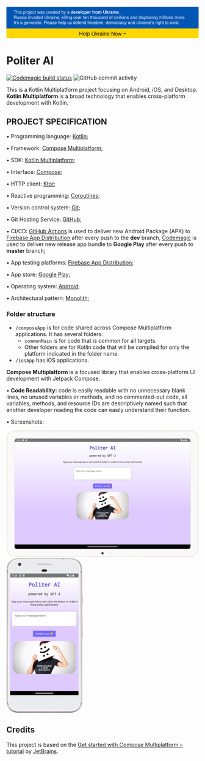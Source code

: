 [![Stand With Ukraine](https://raw.githubusercontent.com/vshymanskyy/StandWithUkraine/main/banner-direct-single.svg)](https://stand-with-ukraine.pp.ua)
# Politer AI

[![Codemagic build status](https://api.codemagic.io/apps/656e850f56b6e401cb0544dc/android-kmm-workflow/status_badge.svg)](https://codemagic.io/apps/656e850f56b6e401cb0544dc/android-kmm-workflow/latest_build)
<img alt="GitHub commit activity" src="https://img.shields.io/github/commit-activity/m/Turskyi/politerai">

This is a Kotlin Multiplatform project focusing on Android, iOS, and Desktop.
**Kotlin Multiplatform** is a broad technology that enables cross-platform development with Kotlin.

## PROJECT SPECIFICATION

• Programming language: [Kotlin](https://kotlinlang.org/);

• Framework: [Compose Multiplatform](https://www.jetbrains.com/lp/compose-multiplatform/);

• SDK: [Kotlin Multiplatform](https://kotlinlang.org/docs/multiplatform.html);

• Interface: [Compose](https://developer.android.com/jetpack/compose);

• HTTP client: [Ktor](https://ktor.io);

• Reactive programming: [Coroutines](https://developer.android.com/kotlin/coroutines);

• Version control system: [Git](https://git-scm.com);

• Git Hosting Service: [GitHub](https://github.com);

• CI/CD: [GitHub Actions](https://docs.github.com/en/actions) is used to deliver new Android
Package (APK) to [Firebase App Distribution](https://firebase.google.com/docs/app-distribution)
after every push to the **dev** branch, [Codemagic](https://codemagic.io/start/) is used to deliver
new release app bundle to **Google Play** after every push to **master** branch;

• App testing platforms:
[Firebase App Distribution](https://appdistribution.firebase.dev/i/353f302e0032e469);

• App store:
[Google Play](https://play.google.com/store/apps/details?id=com.turskyi.politerai);

• Operating system: [Android](https://www.android.com/);

• Architectural pattern:
[Monolith](https://learn.microsoft.com/en-us/dotnet/architecture/modern-web-apps-azure/common-web-application-architectures#all-in-one-applications);

### Folder structure

* `/composeApp` is for code shared across Compose Multiplatform applications.
  It has several folders:
    - `commonMain` is for code that is common for all targets.
    - Other folders are for Kotlin code that will be compiled for only the platform indicated in the
      folder name.
* `/iosApp` has iOS applications.

**Compose Multiplatform** is a focused library that enables cross-platform UI development with
Jetpack Compose.

• **Code Readability:** code is easily readable with no unnecessary blank lines, no unused variables
or methods, and no commented-out code, all variables, methods, and resource IDs are descriptively
named such that another developer reading the code can easily understand their function.

• Screenshots:

<!--suppress CheckImageSize -->
<img src="screenshots/PixelTablet2023.png" width="800"  alt="screenshot of the home page">
<img src="screenshots/PixelXL2023.png" width="200"  alt="screenshot">

## Credits

This project is based on the
[Get started with Compose Multiplatform –
tutorial](https://www.jetbrains.com/help/kotlin-multiplatform-dev/compose-multiplatform-getting-started.html)
by [JetBrains](https://github.com/JetBrains).